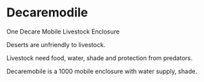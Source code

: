 # Decaremodile
One Decare Mobile Livestock Enclosure 

Deserts are unfriendly to livestock.

Livestock need food, water, shade and protection from predators.

Decaremobile is a 1000 mobile enclosure with water supply, shade.
